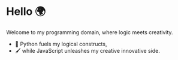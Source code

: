 # Hello 🌍

Welcome to my programming domain, where logic meets creativity. 
* 🧠 Python fuels my logical constructs,
* 🖌️ while JavaScript unleashes my creative innovative side.


